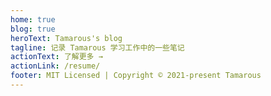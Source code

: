 ```yaml
---
home: true
blog: true
heroText: Tamarous's blog
tagline: 记录 Tamarous 学习工作中的一些笔记
actionText: 了解更多 →
actionLink: /resume/
footer: MIT Licensed | Copyright © 2021-present Tamarous
---
```

